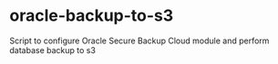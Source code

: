 # oracle-backup-to-s3
Script to configure Oracle Secure Backup Cloud module and perform database backup to s3
